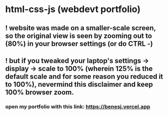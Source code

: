 # html-css-js (webdevt portfolio)

## ! website was made on a smaller-scale screen, so the original view is seen by zooming out to (80%) in your browser settings (or do CTRL -)

## ! but if you tweaked your laptop's settings -> display -> scale to 100% (wherein 125% is the default scale and for some reason you reduced it to 100%), nevermind this disclaimer and keep 100% browser zoom.

### open my portfolio with this link: https://benesj.vercel.app
